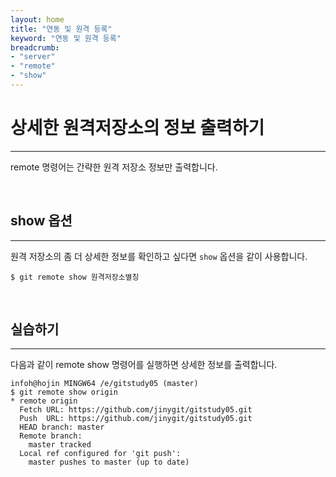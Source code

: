 ```yaml
---
layout: home
title: "연동 및 원격 등록"
keyword: "연동 및 원격 등록"
breadcrumb:
- "server"
- "remote"
- "show"
---
```


# 상세한 원격저장소의 정보 출력하기
--- 
remote 명령어는 간략한 원격 저장소 정보만 출력합니다.  

<br>

## show 옵션
---
원격 저장소의 좀 더 상세한 정보를 확인하고 싶다면 `show` 옵션을 같이 사용합니다.  

```
$ git remote show 원격저장소별칭
```

<br>

## 실습하기
---
다음과 같이 remote show 명령어를 실행하면 상세한 정보를 출력합니다.

```
infoh@hojin MINGW64 /e/gitstudy05 (master)
$ git remote show origin
* remote origin
  Fetch URL: https://github.com/jinygit/gitstudy05.git
  Push  URL: https://github.com/jinygit/gitstudy05.git
  HEAD branch: master
  Remote branch:
    master tracked
  Local ref configured for 'git push':
    master pushes to master (up to date)
```

<br>